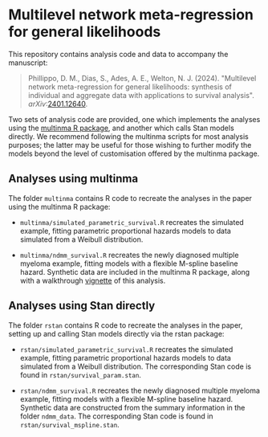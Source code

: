# Multilevel network meta-regression for general likelihoods

This repository contains analysis code and data to accompany the manuscript:

> Phillippo, D. M., Dias, S., Ades, A. E., Welton, N. J. (2024). "Multilevel
> network meta-regression for general likelihoods: synthesis of individual and 
> aggregate data with applications to survival analysis".
> *arXiv*:[2401.12640](https://arxiv.org/abs/2401.12640).


Two sets of analysis code are provided, one which implements the analyses using
the [multinma R package](https://dmphillippo.github.io/multinma/), and another 
which calls Stan models directly. We recommend following the multinma scripts 
for most analysis purposes; the latter may be useful for those wishing to 
further modify the models beyond the level of customisation offered by the
multinma package.


## Analyses using multinma

The folder `multinma` contains R code to recreate the analyses in the
paper using the multinma R package:

 * `multinma/simulated_parametric_survival.R` recreates the simulated example,
   fitting parametric proportional hazards models to data simulated from a 
   Weibull distribution.

 * `multinma/ndmm_survival.R` recreates the newly diagnosed multiple myeloma 
   example, fitting models with a flexible M-spline baseline hazard. Synthetic 
   data are included in the multinma R package, along with a walkthrough 
   [vignette](https://dmphillippo.github.io/multinma/articles/example_ndmm.html)
   of this analysis.


## Analyses using Stan directly

The folder `rstan` contains R code to recreate the analyses in the
paper, setting up and calling Stan models directly via the rstan package:

 * `rstan/simulated_parametric_survival.R` recreates the simulated example,
   fitting parametric proportional hazards models to data simulated from a 
   Weibull distribution. The corresponding Stan code is found in
   `rstan/survival_param.stan`.

 * `rstan/ndmm_survival.R` recreates the newly diagnosed multiple myeloma 
   example, fitting models with a flexible M-spline baseline hazard. Synthetic
   data are constructed from the summary information in the folder `ndmm_data`.
   The corresponding Stan code is found in `rstan/survival_mspline.stan`.
